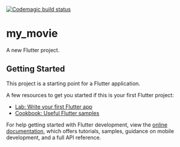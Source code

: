 [![Codemagic build status](https://api.codemagic.io/apps/65392f92cec5a08259537c4c/65392f92cec5a08259537c4b/status_badge.svg)](https://codemagic.io/apps/65392f92cec5a08259537c4c/65392f92cec5a08259537c4b/latest_build)

# my_movie

A new Flutter project.

## Getting Started

This project is a starting point for a Flutter application.

A few resources to get you started if this is your first Flutter project:

- [Lab: Write your first Flutter app](https://docs.flutter.dev/get-started/codelab)
- [Cookbook: Useful Flutter samples](https://docs.flutter.dev/cookbook)

For help getting started with Flutter development, view the
[online documentation](https://docs.flutter.dev/), which offers tutorials,
samples, guidance on mobile development, and a full API reference.
